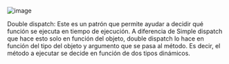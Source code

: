 ![image](https://github.com/MartinBersh/ejer_patrones_comportamiento/assets/118768668/a77bda76-9c97-4c55-aada-df363981a8da)

Double dispatch:
Este es un patrón que permite ayudar a decidir qué función se ejecuta en tiempo de ejecución.
A diferencia de Simple dispatch que hace esto solo en función del objeto,
double dispatch lo hace en función del tipo del objeto y argumento que se pasa al método.
Es decir, el método a ejecutar se decide en función de dos tipos dinámicos.
